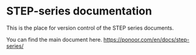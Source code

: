 # STEP-series documentation
This is the place for version control of the STEP series documents.

You can find the main document here.
https://ponoor.com/en/docs/step-series/
